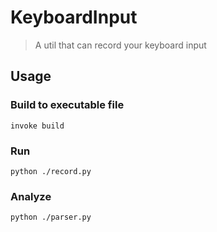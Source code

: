 # KeyboardInput

> A util that can record your keyboard input

## Usage

### Build to executable file
`invoke build`
### Run 
`python ./record.py`
### Analyze
`python ./parser.py`